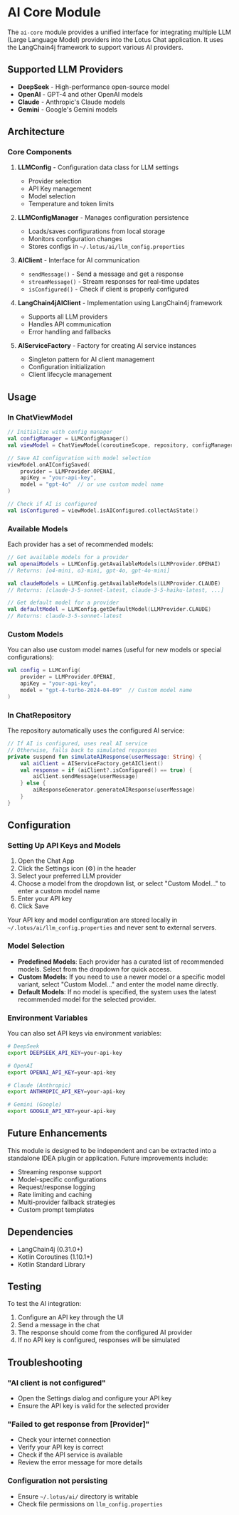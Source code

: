 # AI Core Module

The `ai-core` module provides a unified interface for integrating multiple LLM (Large Language Model) providers into the Lotus Chat application. It uses the LangChain4j framework to support various AI providers.

## Supported LLM Providers

- **DeepSeek** - High-performance open-source model
- **OpenAI** - GPT-4 and other OpenAI models
- **Claude** - Anthropic's Claude models
- **Gemini** - Google's Gemini models

## Architecture

### Core Components

1. **LLMConfig** - Configuration data class for LLM settings
   - Provider selection
   - API Key management
   - Model selection
   - Temperature and token limits

2. **LLMConfigManager** - Manages configuration persistence
   - Loads/saves configurations from local storage
   - Monitors configuration changes
   - Stores configs in `~/.lotus/ai/llm_config.properties`

3. **AIClient** - Interface for AI communication
   - `sendMessage()` - Send a message and get a response
   - `streamMessage()` - Stream responses for real-time updates
   - `isConfigured()` - Check if client is properly configured

4. **LangChain4jAIClient** - Implementation using LangChain4j framework
   - Supports all LLM providers
   - Handles API communication
   - Error handling and fallbacks

5. **AIServiceFactory** - Factory for creating AI service instances
   - Singleton pattern for AI client management
   - Configuration initialization
   - Client lifecycle management

## Usage

### In ChatViewModel

```kotlin
// Initialize with config manager
val configManager = LLMConfigManager()
val viewModel = ChatViewModel(coroutineScope, repository, configManager)

// Save AI configuration with model selection
viewModel.onAIConfigSaved(
    provider = LLMProvider.OPENAI,
    apiKey = "your-api-key",
    model = "gpt-4o"  // or use custom model name
)

// Check if AI is configured
val isConfigured = viewModel.isAIConfigured.collectAsState()
```

### Available Models

Each provider has a set of recommended models:

```kotlin
// Get available models for a provider
val openaiModels = LLMConfig.getAvailableModels(LLMProvider.OPENAI)
// Returns: [o4-mini, o3-mini, gpt-4o, gpt-4o-mini]

val claudeModels = LLMConfig.getAvailableModels(LLMProvider.CLAUDE)
// Returns: [claude-3-5-sonnet-latest, claude-3-5-haiku-latest, ...]

// Get default model for a provider
val defaultModel = LLMConfig.getDefaultModel(LLMProvider.CLAUDE)
// Returns: claude-3-5-sonnet-latest
```

### Custom Models

You can also use custom model names (useful for new models or special configurations):

```kotlin
val config = LLMConfig(
    provider = LLMProvider.OPENAI,
    apiKey = "your-api-key",
    model = "gpt-4-turbo-2024-04-09"  // Custom model name
)
```

### In ChatRepository

The repository automatically uses the configured AI service:

```kotlin
// If AI is configured, uses real AI service
// Otherwise, falls back to simulated responses
private suspend fun simulateAIResponse(userMessage: String) {
    val aiClient = AIServiceFactory.getAIClient()
    val response = if (aiClient?.isConfigured() == true) {
        aiClient.sendMessage(userMessage)
    } else {
        aiResponseGenerator.generateAIResponse(userMessage)
    }
}
```

## Configuration

### Setting Up API Keys and Models

1. Open the Chat App
2. Click the Settings icon (⚙️) in the header
3. Select your preferred LLM provider
4. Choose a model from the dropdown list, or select "Custom Model..." to enter a custom model name
5. Enter your API key
6. Click Save

Your API key and model configuration are stored locally in `~/.lotus/ai/llm_config.properties` and never sent to external servers.

### Model Selection

- **Predefined Models**: Each provider has a curated list of recommended models. Select from the dropdown for quick access.
- **Custom Models**: If you need to use a newer model or a specific model variant, select "Custom Model..." and enter the model name directly.
- **Default Models**: If no model is specified, the system uses the latest recommended model for the selected provider.

### Environment Variables

You can also set API keys via environment variables:

```bash
# DeepSeek
export DEEPSEEK_API_KEY=your-api-key

# OpenAI
export OPENAI_API_KEY=your-api-key

# Claude (Anthropic)
export ANTHROPIC_API_KEY=your-api-key

# Gemini (Google)
export GOOGLE_API_KEY=your-api-key
```

## Future Enhancements

This module is designed to be independent and can be extracted into a standalone IDEA plugin or application. Future improvements include:

- Streaming response support
- Model-specific configurations
- Request/response logging
- Rate limiting and caching
- Multi-provider fallback strategies
- Custom prompt templates

## Dependencies

- LangChain4j (0.31.0+)
- Kotlin Coroutines (1.10.1+)
- Kotlin Standard Library

## Testing

To test the AI integration:

1. Configure an API key through the UI
2. Send a message in the chat
3. The response should come from the configured AI provider
4. If no API key is configured, responses will be simulated

## Troubleshooting

### "AI client is not configured"
- Open the Settings dialog and configure your API key
- Ensure the API key is valid for the selected provider

### "Failed to get response from [Provider]"
- Check your internet connection
- Verify your API key is correct
- Check if the API service is available
- Review the error message for more details

### Configuration not persisting
- Ensure `~/.lotus/ai/` directory is writable
- Check file permissions on `llm_config.properties`

